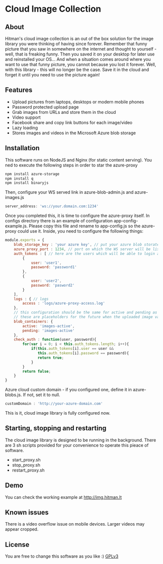 Cloud Image Collection
==

About
--

Hitman's cloud image collection is an out of the box solution for the image library you were thinking of having since forever. Remember that funny picture that you saw in somewhere on the internet and thought to yourself - well, that is freaking funny. Then you saved it on your desktop for later use and reinstalled your OS... And when a situation comes around where you want to use that funny picture, you cannot because you lost it forever. Well, with this library - this will no longer be the case. Save it in the cloud and forget it until you need to use the picture again!

Features
--

  + Upload pictures from laptops, desktops or modern mobile phones
  + Password protected upload page
  + Grab images from URLs and store them in the cloud
  + Video support
  + Facebook share and copy link buttons for each image/video
  + Lazy loading
  + Stores images and videos in the Microsoft Azure blob storage

Installation
--

This software runs on NodeJS and Nginx (for static content serving). You ned to execute the following steps in order to star the azure-proxy

```sh
npm install azure-storage
npm install q
npm install binaryjs
```

Then, configure your WS served link in azure-blob-admin.js and azure-images.js
```javascript
server_address: 'ws://your.domain.com:1234'
```
Once you completed this, it is time to configure the azure-proxy itself. In configs directory there is an  example of configuration app-config-example.js. Please copy this file and rename to app-config.js so the azure-proxy could use it. Inside, you need to configure the following things:
```javascript
module.exports = {
    blob_storage_key : 'your azure key', // put your azure blob storate access key here. You need to have publicly available blobs configured.
    azure_proxy_port : 1234, // port on which the WS server will be listening for connections
    auth_tokens : [ // here are the users which will be able to login and upload images
        {
            user: 'user1',
            password: 'password1'
        },
        {
            user: 'user2',
            password: 'pasword2'
        }
    ],
    logs : { // logs
        access : 'logs/azure-proxy-access.log'
    },
    // this configuration should be the same for active and pending as for now. 
    // these are placeholders for the future when the uploaded image valiadation will be implemented.
    blob_containers: {
        active: 'images-active',
        pending: 'images-active'
    },
    check_auth : function(user, password){
        for(var i = 0; i < this.auth_tokens.length; i++){
            if(this.auth_tokens[i].user == user &&
               this.auth_tokens[i].password == password){
               return true;
            }
        }
        return false;
    }
}
```

Azure cloud custom domain - if you configured one, define it in azure-blobs.js. If not, set it to null.
```javascript
customDomain : 'http://your-azure-domain.com'
```

This is it, cloud image library is fully configured now.

Starting, stopping and restarting
---
The cloud image library is designed to be running in the background. There are 3 sh scripts provided for your convenience to operate this pieace of software.

+ start_proxy.sh
+ stop_proxy.sh
+ restart_proxy.sh


Demo
---
You can check the working example at http://img.hitman.lt

Known issues
---
There is a video overflow issue on mobile devices. Larger videos may appear cropped.

License
--
You are free to change this software as you like :)
[GPLv3](http://www.gnu.org/licenses/gpl.html)

